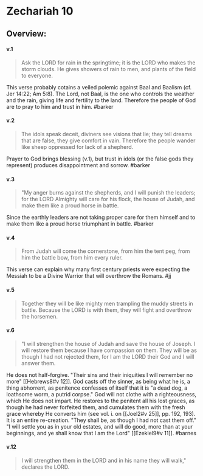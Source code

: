# Zechariah 10

## Overview:


#### v.1
>Ask the LORD for rain in the springtime; it is the LORD who makes the storm clouds. He gives showers of rain to men, and plants of the field to everyone.

This verse probably cotains a veiled polemic against Baal and Baalism (cf. Jer 14:22; Am 5:8). The Lord, not Baal, is the one who controls the weather and the rain, giving life and fertility to the land. Therefore the people of God are to pray to him and trust in him.
#barker 

#### v.2
>The idols speak deceit, diviners see visions that lie; they tell dreams that are false, they give comfort in vain. Therefore the people wander like sheep oppressed for lack of a shepherd.

Prayer to God brings blessing (v.1), but trust in idols (or the false gods they represent) produces disappointment and sorrow.
#barker 

#### v.3
>"My anger burns against the shepherds, and I will punish the leaders; for the LORD Almighty will care for his flock, the house of Judah, and make them like a proud horse in battle.

Since the earthly leaders are not taking proper care for them himself and to make them like a proud horse triumphant in battle.
#barker 

#### v.4
>From Judah will come the cornerstone, from him the tent peg, from him the battle bow, from him every ruler.

This verse can explain why many first century priests were expecting the Messiah to be a Divine Warrior that will overthrow the Romans.
#jj 

#### v.5
>Together they will be like mighty men trampling the muddy streets in battle. Because the LORD is with them, they will fight and overthrow the horsemen.

#### v.6
>"I will strengthen the house of Judah and save the house of Joseph. I will restore them because I have compassion on them. They will be as though I had not rejected them, for I am the LORD their God and I will answer them.

He does not half-forgive. "Their sins and their iniquities I will remember no more" [[Hebrews8#v 12]]. God casts off the sinner, as being what he is, a thing abhorrent, as penitence confesses of itself that it is "a dead dog, a loathsome worm, a putrid corpse." God will not clothe with a righteousness, which He does not impart. He restores to the penitent all his lost graces, as though he had never forfeited them, and cumulates them with the fresh grace whereby He converts him (see vol. i. on [[Joel2#v 25]], pp. 192, 193). It is an entire re-creation. "They shall be, as though I had not cast them off." "I will settle you as in your old estates, and will do good, more than at your beginnings, and ye shall know that I am the Lord" [[Ezekiel9#v 11]].
#barnes 

#### v.12
>I will strengthen them in the LORD and in his name they will walk," declares the LORD.



